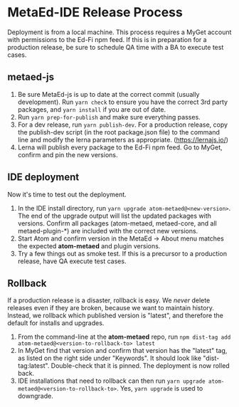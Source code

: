 MetaEd-IDE Release Process
===
Deployment is from a local machine.  This process requires a MyGet account with permissions to the Ed-Fi npm feed.  If this is in preparation for a production release, be sure to schedule QA time with a BA to execute test cases.
 
 
metaed-js
--- 
1. Be sure MetaEd-js is up to date at the correct commit (usually development).  Run `yarn check` to ensure you have the correct 3rd party packages, and `yarn install` if you are out of date.
2. Run `yarn prep-for-publish` and make sure everything passes.
3. For a dev release, run `yarn publish-dev`.  For a production release, copy the publish-dev script (in the root package.json file) to the command line and modify the lerna parameters as appropriate.  (https://lernajs.io/)
4. Lerna will publish every package to the Ed-Fi npm feed.  Go to MyGet, confirm and pin the new versions.
 
 
IDE deployment
---
Now it's time to test out the deployment.
1. In the IDE install directory, run `yarn upgrade atom-metaed@<new-version>`.  The end of the upgrade output will list the updated packages with versions.  Confirm all packages (atom-metaed, metaed-core, and all metaed-plugin-*) are included with the correct new versions.
2. Start Atom and confirm version in the MetaEd -> About menu matches the expected **atom-metaed** and plugin versions.
3. Try a few things out as smoke test.  If this is a precursor to a production release, have QA execute test cases.
 
 
Rollback
---
If a production release is a disaster, rollback is easy.  We *never* delete releases even if they are broken, because we want to maintain history.  Instead, we rollback which published version is "latest", and therefore the default for installs and upgrades.
1. From the command-line at the **atom-metaed** repo, run `npm dist-tag add atom-metaed@<version-to-rollback-to> latest`
2. In MyGet find that version and confirm that version has the "latest" tag, as listed on the right side under "Keywords".  It should look like "dist-tag:latest".  Double-check that it is pinned.  The deployment is now rolled back.
3. IDE installations that need to rollback can then run `yarn upgrade atom-metaed@<version-to-rollback-to>`.  Yes, `yarn upgrade` is used to downgrade.
 